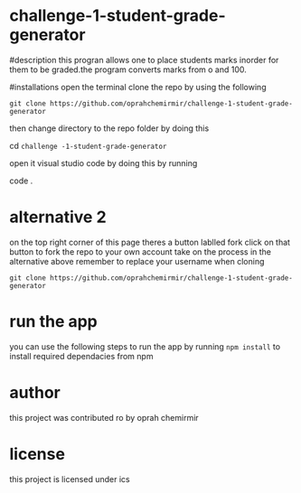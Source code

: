 # challenge-1-student-grade-generator
#description
this progran allows one to place students marks inorder for them to be graded.the program converts marks from o and 100.

#installations 
open the terminal
clone the repo by using the following 

 
`git clone https://github.com/oprahchemirmir/challenge-1-student-grade-generator`

then change directory to the repo folder by doing this

 cd `challenge -1-student-grade-generator`

 open it visual studio code by doing this by running 

code .
 # alternative 2
 on the top right corner of this page theres a button lablled fork
 click on that button to fork the repo to your own account
 take on the process in the alternative above
 remember to replace your username when cloning

`git clone https://github.com/oprahchemirmir/challenge-1-student-grade-generator`
 # run the app
 you can use the following steps to run the app by running 
 `npm install`
 to install required dependacies from npm
 # author
 this project was contributed ro by
 oprah chemirmir
 # license
 this project is licensed under
 ics




